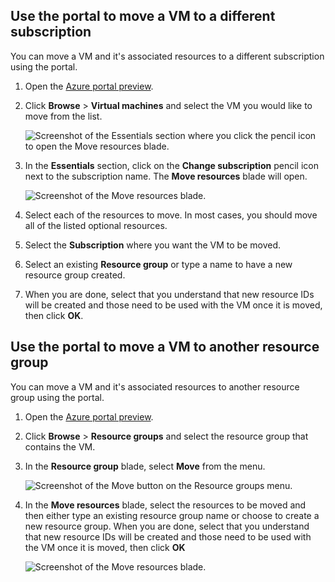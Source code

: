 ## Use the portal to move a VM to a different subscription
You can move a VM and it's associated resources to a different subscription using the portal.

1. Open the [Azure portal preview](https://portal.azure.cn).
2. Click **Browse** > **Virtual machines** and select the VM you would like to move from the list.

    ![Screenshot of the Essentials section where you click the pencil icon to open the Move resources blade.](./media/virtual-machines-common-move-vm/move-button.png)
3. In the **Essentials** section, click on the **Change subscription** pencil icon next to the subscription name. The **Move resources** blade will open.

    ![Screenshot of the Move resources blade.](./media/virtual-machines-common-move-vm/move.png)
4. Select each of the resources to move. In most cases, you should move all of the listed optional resources.
5. Select the **Subscription** where you want the VM to be moved.
6. Select an existing **Resource group** or type a name to have a new resource group created.
7. When you are done, select that you understand that new resource IDs will be created and those need to be used with the VM once it is moved, then click **OK**.

## Use the portal to move a VM to another resource group
You can move a VM and it's associated resources to another resource group using the portal.

1. Open the [Azure portal preview](https://portal.azure.cn).
2. Click **Browse** > **Resource groups** and select the resource group that contains the VM.
3. In the **Resource group** blade, select **Move** from the menu.

    ![Screenshot of the Move button on the Resource groups menu.](./media/virtual-machines-common-move-vm/move-rg.png)
4. In the **Move resources** blade, select the resources to be moved and then either type an existing resource group name or choose to create a new resource group. When you are done, select that you understand that new resource IDs will be created and those need to be used with the VM once it is moved, then click **OK**

    ![Screenshot of the Move resources blade.](./media/virtual-machines-common-move-vm/move-rg-list.png)